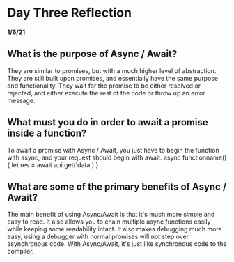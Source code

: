 # Day Three Reflection
__1/6/21__

## What is the purpose of Async / Await?
They are similar to promises, but with a much higher level of abstraction. They are still built upon promises, and essentially have the same purpose and functionality. They wait for the promise to be either resolved or rejected, and either execute the rest of the code or throw up an error message. 

## What must you do in order to await a promise inside a function?
To await a promise with Async / Await, you just have to begin the function with async, and your request should begin with await.
async functionname(){
  let res = await api.get('data')
}

## What are some of the primary benefits of Async / Await?
The main benefit of using Async/Await is that it's much more simple and easy to read. It also allows you to chain multiple async functions easily while keeping some readability intact. It also makes debugging much more easy, using a debugger with normal promises will not step over asynchronous code. With Async/Await, it's just like synchronous code to the compiler.